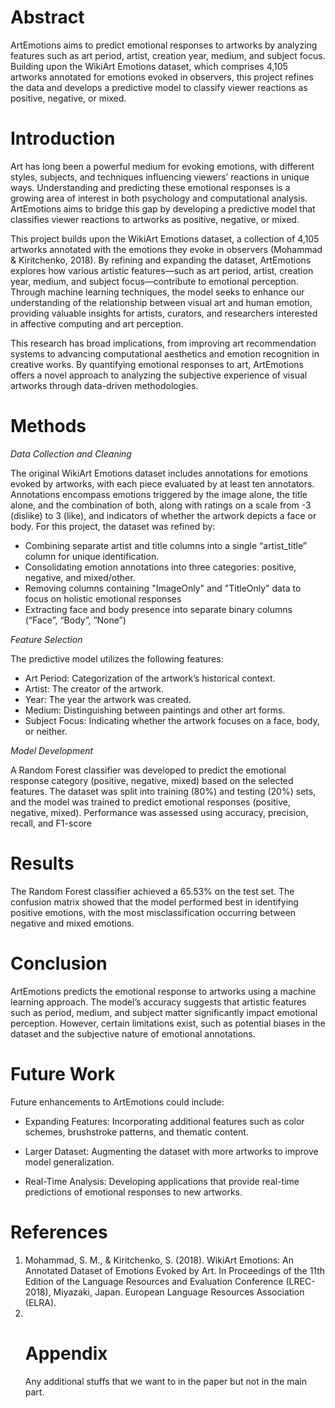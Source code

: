 <h1>Abstract</h1>
ArtEmotions aims to predict emotional responses to artworks by analyzing features such as art period, artist, creation year, medium, and subject focus. Building upon the WikiArt Emotions dataset, which comprises 4,105 artworks annotated for emotions evoked in observers, this project refines the data and develops a predictive model to classify viewer reactions as positive, negative, or mixed.
<h1>Introduction</h1> 

Art has long been a powerful medium for evoking emotions, with different styles, subjects, and techniques influencing viewers’ reactions in unique ways. Understanding and predicting these emotional responses is a growing area of interest in both psychology and computational analysis. ArtEmotions aims to bridge this gap by developing a predictive model that classifies viewer reactions to artworks as positive, negative, or mixed.

This project builds upon the WikiArt Emotions dataset, a collection of 4,105 artworks annotated with the emotions they evoke in observers (Mohammad & Kiritchenko, 2018). By refining and expanding the dataset, ArtEmotions explores how various artistic features—such as art period, artist, creation year, medium, and subject focus—contribute to emotional perception. Through machine learning techniques, the model seeks to enhance our understanding of the relationship between visual art and human emotion, providing valuable insights for artists, curators, and researchers interested in affective computing and art perception.

This research has broad implications, from improving art recommendation systems to advancing computational aesthetics and emotion recognition in creative works. By quantifying emotional responses to art, ArtEmotions offers a novel approach to analyzing the subjective experience of visual artworks through data-driven methodologies.


<h1>Methods</h1> 

*Data Collection and Cleaning*

The original WikiArt Emotions dataset includes annotations for emotions evoked by artworks, with each piece evaluated by at least ten annotators. Annotations encompass emotions triggered by the image alone, the title alone, and the combination of both, along with ratings on a scale from -3 (dislike) to 3 (like), and indicators of whether the artwork depicts a face or body. For this project, the dataset was refined by:

- Combining separate artist and title columns into a single “artist_title” column for unique identification.
- Consolidating emotion annotations into three categories: positive, negative, and mixed/other.
- Removing columns containing "ImageOnly" and "TitleOnly" data to focus on holistic emotional responses
- Extracting face and body presence into separate binary columns (“Face”, “Body”, “None”)

*Feature Selection*

The predictive model utilizes the following features:
- Art Period: Categorization of the artwork’s historical context.
- Artist: The creator of the artwork.
- Year: The year the artwork was created.
- Medium: Distinguishing between paintings and other art forms.
- Subject Focus: Indicating whether the artwork focuses on a face, body, or neither.

*Model Development*

A Random Forest classifier was developed to predict the emotional response category (positive, negative, mixed) based on the selected features. The dataset was split into training (80%) and testing (20%) sets, and the model was trained to predict emotional responses (positive, negative, mixed). Performance was assessed using accuracy, precision, recall, and F1-score

<h1>Results</h1> 
The Random Forest classifier achieved a 65.53% on the test set. The confusion matrix showed that the model performed best in identifying positive emotions, with the most misclassification occurring between negative and mixed emotions.


<h1>Conclusion</h1> 
ArtEmotions predicts the emotional response to artworks using a machine learning approach. The model’s accuracy suggests that artistic features such as period, medium, and subject matter significantly impact emotional perception. However, certain limitations exist, such as potential biases in the dataset and the subjective nature of emotional annotations.

<h1>Future Work</h1> 
Future enhancements to ArtEmotions could include:

- Expanding Features: Incorporating additional features such as color schemes, brushstroke patterns, and thematic content.

- Larger Dataset: Augmenting the dataset with more artworks to improve model generalization.
  
- Real-Time Analysis: Developing applications that provide real-time predictions of emotional responses to new artworks.

<h1>References</h1>
<ol>
  <li>Mohammad, S. M., & Kiritchenko, S. (2018). WikiArt Emotions: An Annotated Dataset of Emotions Evoked by Art. In Proceedings of the 11th Edition of the Language Resources and Evaluation Conference (LREC-2018), Miyazaki, Japan. European Language Resources Association (ELRA).</li>
  <li></li> 

 <h1>Appendix</h1> 
 Any additional stuffs that we want to in the paper but not in the main part. 
